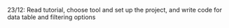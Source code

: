 23/12: Read tutorial, choose tool and set up the project, and write code for data table and filtering options
